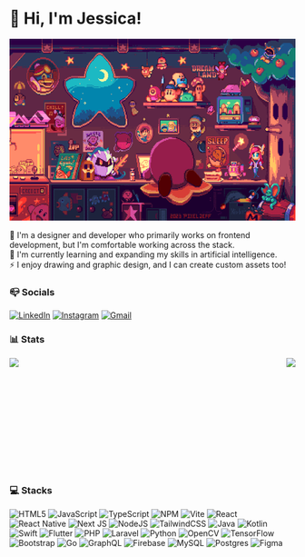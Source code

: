 # 👋 Hi, I'm Jessica!
<img src="./banner.gif" style="height: 20rem;">

🔭 I'm a designer and developer who primarily works on frontend development, but I'm comfortable working across the stack.<br>
🌱 I'm currently learning and expanding my skills in artificial intelligence.<br>
⚡ I enjoy drawing and graphic design, and I can create custom assets too!

###  📪 Socials
[![LinkedIn](https://img.shields.io/badge/linkedin-%230077B5.svg?style=for-the-badge&logo=linkedin&logoColor=white)](https://linkedin.com/in/jessica-ryan-b1129b24a)
[![Instagram](https://img.shields.io/badge/Instagram-%23E4405F.svg?style=for-the-badge&logo=Instagram&logoColor=white)](https://instagram.com/jeer.r)
[![Gmail](https://img.shields.io/badge/Gmail-D14836?style=for-the-badge&logo=gmail&logoColor=white)](mailto:jessicaryan0419@gmail.com)

### 📊 Stats
<div style="display: flex; justify-content: space-between;">
  <img src="https://github-readme-stats.vercel.app/api?username=jessicaryan19&theme=radical&hide_border=true&include_all_commits=false&count_private=false" style="height: 200px;"/>
  <img src="https://github-readme-stats.vercel.app/api/top-langs/?username=jessicaryan19&theme=radical&hide_border=true&include_all_commits=false&count_private=false&layout=compact" style="height: 200px;"/>
</div>

### 💻 Stacks
![HTML5](https://img.shields.io/badge/html5-%23E34F26.svg?style=for-the-badge&logo=html5&logoColor=white)
![JavaScript](https://img.shields.io/badge/javascript-%23323330.svg?style=for-the-badge&logo=javascript&logoColor=%23F7DF1E)
![TypeScript](https://img.shields.io/badge/typescript-%23007ACC.svg?style=for-the-badge&logo=typescript&logoColor=white)
![NPM](https://img.shields.io/badge/NPM-%23CB3837.svg?style=for-the-badge&logo=npm&logoColor=white)
![Vite](https://img.shields.io/badge/vite-%23646CFF.svg?style=for-the-badge&logo=vite&logoColor=white)
![React](https://img.shields.io/badge/react-%2320232a.svg?style=for-the-badge&logo=react&logoColor=%2361DAFB)
![React Native](https://img.shields.io/badge/react_native-%2320232a.svg?style=for-the-badge&logo=react&logoColor=%2361DAFB)
![Next JS](https://img.shields.io/badge/Next-black?style=for-the-badge&logo=next.js&logoColor=white)
![NodeJS](https://img.shields.io/badge/node.js-6DA55F?style=for-the-badge&logo=node.js&logoColor=white)
![TailwindCSS](https://img.shields.io/badge/tailwindcss-%2338B2AC.svg?style=for-the-badge&logo=tailwind-css&logoColor=white)
![Java](https://img.shields.io/badge/java-%23ED8B00.svg?style=for-the-badge&logo=openjdk&logoColor=white)
![Kotlin](https://img.shields.io/badge/kotlin-%237F52FF.svg?style=for-the-badge&logo=kotlin&logoColor=white)
![Swift](https://img.shields.io/badge/swift-F54A2A?style=for-the-badge&logo=swift&logoColor=white)
![Flutter](https://img.shields.io/badge/Flutter-%2302569B.svg?style=for-the-badge&logo=Flutter&logoColor=white)
![PHP](https://img.shields.io/badge/php-%23777BB4.svg?style=for-the-badge&logo=php&logoColor=white)
![Laravel](https://img.shields.io/badge/laravel-%23FF2D20.svg?style=for-the-badge&logo=laravel&logoColor=white)
![Python](https://img.shields.io/badge/python-3670A0?style=for-the-badge&logo=python&logoColor=ffdd54)
![OpenCV](https://img.shields.io/badge/opencv-%23white.svg?style=for-the-badge&logo=opencv&logoColor=white)
![TensorFlow](https://img.shields.io/badge/TensorFlow-%23FF6F00.svg?style=for-the-badge&logo=TensorFlow&logoColor=white)
![Bootstrap](https://img.shields.io/badge/bootstrap-%238511FA.svg?style=for-the-badge&logo=bootstrap&logoColor=white)
![Go](https://img.shields.io/badge/go-%2300ADD8.svg?style=for-the-badge&logo=go&logoColor=white)
![GraphQL](https://img.shields.io/badge/-GraphQL-E10098?style=for-the-badge&logo=graphql&logoColor=white)
![Firebase](https://img.shields.io/badge/firebase-a08021?style=for-the-badge&logo=firebase&logoColor=ffcd34)
![MySQL](https://img.shields.io/badge/mysql-4479A1.svg?style=for-the-badge&logo=mysql&logoColor=white)
![Postgres](https://img.shields.io/badge/postgres-%23316192.svg?style=for-the-badge&logo=postgresql&logoColor=white)
![Figma](https://img.shields.io/badge/figma-%23F24E1E.svg?style=for-the-badge&logo=figma&logoColor=white)


<!-- Proudly created with GPRM ( https://gprm.itsvg.in ) -->
